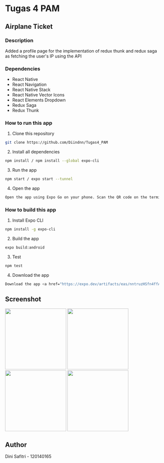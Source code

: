 # Tugas 4 PAM

## Airplane Ticket

### Description

Added a profile page for the implementation of redux thunk and redux saga as fetching the user's IP using the API

### Dependencies

- React Native
- React Navigation
- React Native Stack
- React Native Vector Icons
- React Elements Dropdown
- Redux Saga
- Redux Thunk

### How to run this app

1. Clone this repository

```bash
git clone https://github.com/Diindnn/Tugas4_PAM
```

2. Install all dependencies

```bash
npm install / npm install --global expo-cli
```

3. Run the app

```bash
npm start / expo start --tunnel
```

4. Open the app

```bash
Open the app using Expo Go on your phone. Scan the QR code on the terminal or in the browser.
```

### How to build this app

1. Install Expo CLI

```bash
npm install -g expo-cli
```

2. Build the app

```bash
expo build:android
```

3. Test
```bash
npm test
```

4. Download the app

```bash
Download the app <a href="https://expo.dev/artifacts/eas/nntruzHSfn4ffAGLMdVENC.apk">di sini</a>.
```

## Screenshot

<img src="./assets/home1.jpeg" width=200>
<img src="./assets/home2.jpeg" width=200>
<img src="./assets/profil.jpeg" width=200>
<img src="./assets/detail.jpeg" width=200>


## Author

Dini Safitri - 120140165
